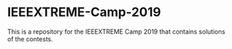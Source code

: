 # IEEEXTREME-Camp-2019
This is a repository for the IEEEXTREME Camp 2019 that contains solutions of the contests.
